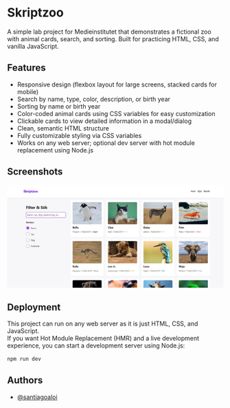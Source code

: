 # Skriptzoo

A simple lab project for Medieinstitutet that demonstrates a fictional zoo with animal cards, search, and sorting. Built for practicing HTML, CSS, and vanilla JavaScript.

## Features

- Responsive design (flexbox layout for large screens, stacked cards for mobile)
- Search by name, type, color, description, or birth year
- Sorting by name or birth year
- Color-coded animal cards using CSS variables for easy customization
- Clickable cards to view detailed information in a modal/dialog
- Clean, semantic HTML structure
- Fully customizable styling via CSS variables
- Works on any web server; optional dev server with hot module replacement using Node.js

## Screenshots

![skriptzoo](screenshots/skriptzoo.jpg)
## Deployment

This project can run on any web server as it is just HTML, CSS, and JavaScript.  
If you want Hot Module Replacement (HMR) and a live development experience, you can start a development server using Node.js:

```bash
npm run dev
```
## Authors

- [@santiagoaloi](https://www.github.com/santiagoaloi)


